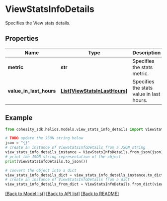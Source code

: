 # ViewStatsInfoDetails

Specifies the View stats details.

## Properties

Name | Type | Description | Notes
------------ | ------------- | ------------- | -------------
**metric** | **str** | Specifies the stats metric. | [optional] 
**value_in_last_hours** | [**List[ViewStatsInLastHours]**](ViewStatsInLastHours.md) | Specifies the stats value in last hours. | [optional] 

## Example

```python
from cohesity_sdk.helios.models.view_stats_info_details import ViewStatsInfoDetails

# TODO update the JSON string below
json = "{}"
# create an instance of ViewStatsInfoDetails from a JSON string
view_stats_info_details_instance = ViewStatsInfoDetails.from_json(json)
# print the JSON string representation of the object
print(ViewStatsInfoDetails.to_json())

# convert the object into a dict
view_stats_info_details_dict = view_stats_info_details_instance.to_dict()
# create an instance of ViewStatsInfoDetails from a dict
view_stats_info_details_from_dict = ViewStatsInfoDetails.from_dict(view_stats_info_details_dict)
```
[[Back to Model list]](../README.md#documentation-for-models) [[Back to API list]](../README.md#documentation-for-api-endpoints) [[Back to README]](../README.md)


